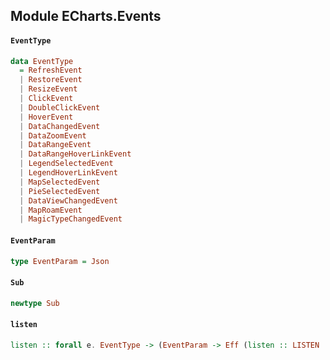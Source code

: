 ## Module ECharts.Events

#### `EventType`

``` purescript
data EventType
  = RefreshEvent
  | RestoreEvent
  | ResizeEvent
  | ClickEvent
  | DoubleClickEvent
  | HoverEvent
  | DataChangedEvent
  | DataZoomEvent
  | DataRangeEvent
  | DataRangeHoverLinkEvent
  | LegendSelectedEvent
  | LegendHoverLinkEvent
  | MapSelectedEvent
  | PieSelectedEvent
  | DataViewChangedEvent
  | MapRoamEvent
  | MagicTypeChangedEvent
```

#### `EventParam`

``` purescript
type EventParam = Json
```

#### `Sub`

``` purescript
newtype Sub
```

#### `listen`

``` purescript
listen :: forall e. EventType -> (EventParam -> Eff (listen :: LISTEN | e) Unit) -> EChart -> Eff (listen :: LISTEN | e) Sub
```


